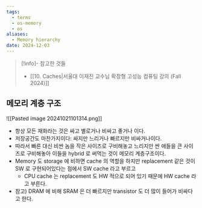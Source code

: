 ```yaml
---
tags:
  - terms
  - os-memory
  - os
aliases:
  - Memory hierarchy
date: 2024-12-03
---
```

> [!info]- 참고한 것들
> - [[10. Caches|서울대 이재진 교수님 확장형 고성능 컴퓨팅 강의 (Fall 2024)]]

## 메모리 계층 구조

![[Pasted image 20241021101314.png]]

- 항상 모든 재화라는 것은 싸고 별로거나 비싸고 좋거나 이다.
- 저장공간도 마찬가지이다: 싸지만 느리거나 빠르지만 비싸거나이다.
- 따라서 빠른 대신 비싼 놈을 작은 사이즈로 구비해놓고 느리지만 싼 애들을 큰 사이즈로 구비해놓아 이들을 hybrid 로 써먹는 것이 메모리 계층구조이다.
- Memory 도 storage 에 비하면 cache 의 역할을 하지만 replacement 같은 것이 SW 로 구현되어있다는 점에서 SW cache 라고 부르고
	- CPU cache 는 replacement 도 HW 적으로 되어 있기 때문에 HW cache 라고 부른다.
- 참고) DRAM 에 비해 SRAM 은 더 빠르지만 transistor 도 더 많이 들어가 비싸다고 한다.